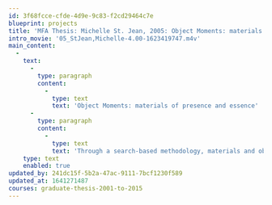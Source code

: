 ```yaml
---
id: 3f68fcce-cfde-4d9e-9c83-f2cd29464c7e
blueprint: projects
title: 'MFA Thesis: Michelle St. Jean, 2005: Object Moments: materials of presence and essence'
intro_movie: '05_StJean,Michelle-4.00-1623419747.m4v'
main_content:
  -
    text:
      -
        type: paragraph
        content:
          -
            type: text
            text: 'Object Moments: materials of presence and essence'
      -
        type: paragraph
        content:
          -
            type: text
            text: 'Through a search-based methodology, materials and objects have the potential to supersede type and image in the production of meaning. This investigation places an emphasis on material as matter, as physical substance with which we interact and sense in real space and time. Through this process, a dialogue emerges between the 2D and 3D. In the pursuit of three-dimensional experiences, the work generated also results in graphic form that is dimensional and concrete, and captures the spirit of the experience, perhaps more so than the experience itself'
    type: text
    enabled: true
updated_by: 241dc15f-5b2a-47ac-9111-7bcf1230f589
updated_at: 1641271487
courses: graduate-thesis-2001-to-2015
---
```

